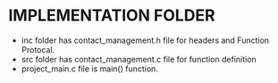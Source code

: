 # IMPLEMENTATION FOLDER
- inc folder has contact_management.h file for headers and Function Protocal.
- src folder has contact_management.c file for function definition
- project_main.c file is main() function.
